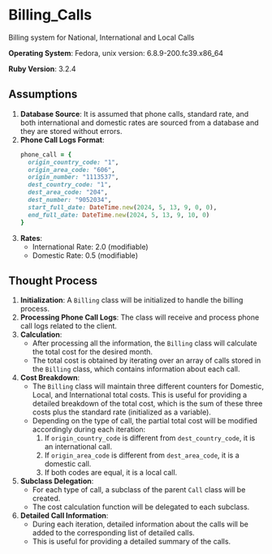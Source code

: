 # Billing_Calls
Billing system for National, International and Local Calls

**Operating System**: Fedora, unix version: 6.8.9-200.fc39.x86_64

**Ruby Version**: 3.2.4

## Assumptions

1. **Database Source**: It is assumed that phone calls, standard rate, and both international and domestic rates are sourced from a database and they are stored without errors.
2. **Phone Call Logs Format**:
    ```ruby
    phone_call = {
      origin_country_code: "1",
      origin_area_code: "606",
      origin_number: "1113537",
      dest_country_code: "1",
      dest_area_code: "204",
      dest_number: "9052034",
      start_full_date: DateTime.new(2024, 5, 13, 9, 0, 0),
      end_full_date: DateTime.new(2024, 5, 13, 9, 10, 0)
    }
    ```
3. **Rates**:
    - International Rate: 2.0 (modifiable)
    - Domestic Rate: 0.5 (modifiable)

## Thought Process

1. **Initialization**: A `Billing` class will be initialized to handle the billing process.
2. **Processing Phone Call Logs**: The class will receive and process phone call logs related to the client.
3. **Calculation**: 
    - After processing all the information, the `Billing` class will calculate the total cost for the desired month.
    - The total cost is obtained by iterating over an array of calls stored in the `Billing` class, which contains information about each call.
4. **Cost Breakdown**: 
    - The `Billing` class will maintain three different counters for Domestic, Local, and International total costs. This is useful for providing a detailed breakdown of the total cost, which is the sum of these three costs plus the standard rate (initialized as a variable).
    - Depending on the type of call, the partial total cost will be modified accordingly during each iteration:
        1. If `origin_country_code` is different from `dest_country_code`, it is an international call.
        2. If `origin_area_code` is different from `dest_area_code`, it is a domestic call.
        3. If both codes are equal, it is a local call.
5. **Subclass Delegation**:
    - For each type of call, a subclass of the parent `Call` class will be created.
    - The cost calculation function will be delegated to each subclass.
6. **Detailed Call Information**:
    - During each iteration, detailed information about the calls will be added to the corresponding list of detailed calls.
    - This is useful for providing a detailed summary of the calls.
    


